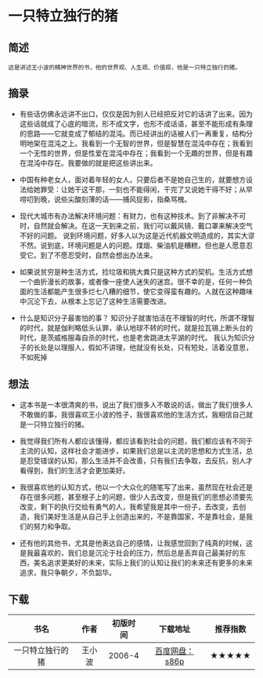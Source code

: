 <!--
 * @Description: 一只特立独行的猪
 * @Date: 2020-01-14 09:59:57
 * @LastEditors  : 关耳听风
 * @LastEditTime : 2020-01-14 10:18:39
 -->

# 一只特立独行的猪

## 简述

	这是讲述王小波的精神世界的书，他的世界观、人生观、价值观，他是一只特立独行的猪。

## 摘录

* 有些话仿佛永远讲不出口，仅仅是因为别人已经把反对它的话讲了出来。因为这些话就成了心底的暗流，形不成文字，也形不成话语，甚至不能形成有条理的思路——它就变成了郁结的混沌。而已经讲出的话被人们一再重复，结构分明地架在混沌之上。我看到一个无智的世界，但是智慧在混沌中存在；我看到一个无性的世界，但是性爱在混沌中存在；我看到一个无趣的世界，但是有趣在混沌中存在。我要做的就是把这些讲出来。

* 中国有种老女人，面对着年轻的女人，只要后者不是她自己生的，就要想方设法给她罪受：让她干这干那，一刻也不能得闲，干完了又说她干得不好；从早唠叨到晚，说些尖酸刻薄的话——捕风捉影，指桑骂槐。

* 现代大城市有办法解决环境问题：有财力，也有这种技术。到了非解决不可时，自然就会解决。在这一天到来之前，我们可以戴风镜、戴口罩来解决空气不好的问题。 说到环境问题，好多人以为这是近代机器文明造成的，其实大谬不然。说到底，环境问题是人的问题。煤烟、柴油机是糟糕，但也是人愿意忍受它。到了不愿忍受时，自然会想出办法来。

* 如果说贫穷是种生活方式，捡垃圾和挑大粪只是这种方式的契机。生活方式想一个曲折漫长的故事，或者像一座使人迷失的迷宫。很不幸的是，任何一种负面的生活都能产生很多烂七八糟的细节，使它变得蛮有趣的。人就在这种趣味中沉沦下去，从根本上忘记了这种生活需要改进。

* 什么是知识分子最害怕的事？ 知识分子就害怕活在不理智的时代，所谓不理智的时代，就是伽利略低头认罪，承认地球不转的时代，就是拉瓦锡上断头台的时代，是茨威格服毒自杀的时代，也是老舍跳进太平湖的时代。 我认为知识分子的长处是以理服人，假如不讲理，他就没有长处，只有短处，活着没意思，不如死掉

## 想法

* 这本书是一本很清爽的书，说出了我们很多人不敢说的话，做出了我们很多人不敢做的事，我很喜欢王小波的性子，我很喜欢他的生活方式，我相信自己就是一只特立独行的猪。

* 我觉得我们所有人都应该懂得，都应该看到社会的问题，我们都应该有不同于主流的认知，这样社会才能进步，如果我们总是以主流的思想和方式生活，总是忍受错误的认知，那么生活并不会改善，只有我们去争取，去反抗，别人才看得到，我们的生活才会更加美好。

* 我很喜欢他的认知方式，他以一个大众化的随笔写了出来，虽然现在社会还是存在很多问题，甚至根子上的问题，很少人去改变，但是我们的思想必须要先改变，剩下的执行交给有勇气的人，我希望我是其中一份子，去改变，去创造，我们美好生活是从自己手上创造出来的，不是靠国家，不是靠社会，是我们的努力和争取。

* 还有他的其他书，尤其是他表达自己的感情，让我感觉回到了纯真的时候，这是我最喜欢的，我们总是沉沦于社会的压力，然后总是丢弃自己最美好的东西，美名追求更美好的未来，实际上我们的认知让我们的未来还有更多的未来追求，我只争朝夕，不负韶华。

## 下载

|书名|作者|初版时间|下载地址|推荐指数|
|:--:|:--:|:--:|:--:|:--:|
|一只特立独行的猪|王小波|2006-4|[百度网盘：s86p](https://pan.baidu.com/s/1B0mVXbW3o9kJSlTLoImROQ)|★★★★★|
